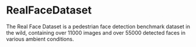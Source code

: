 # RealFaceDataset
The Real Face Dataset is a pedestrian face detection benchmark dataset in the wild, containing over 11000 images and over 55000 detected faces in various ambient conditions. 
